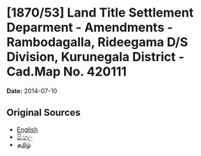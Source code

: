 # [1870/53] Land Title Settlement Deparment - Amendments - Rambodagalla, Rideegama D/S Division, Kurunegala District - Cad.Map No. 420111

**Date:** 2014-07-10

## Original Sources

- [English](https://documents.gov.lk/view/extra-gazettes/2014/7/1870-53_E.pdf)
- [සිංහල](https://documents.gov.lk/view/extra-gazettes/2014/7/1870-53_S.pdf)
- [தமிழ்](https://documents.gov.lk/view/extra-gazettes/2014/7/1870-53_T.pdf)
